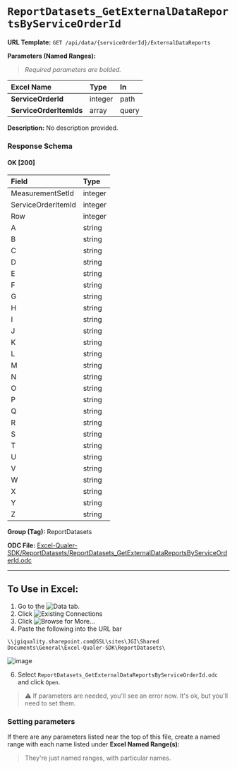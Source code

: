 # `ReportDatasets_GetExternalDataReportsByServiceOrderId`
> 
    
**URL Template:**
`GET /api/data/{serviceOrderId}/ExternalDataReports`

**Parameters (Named Ranges):**

> *Required parameters are bolded.*

| Excel Name              | Type    | In    |
|:------------------------|:--------|:------|
| **ServiceOrderId**      | integer | path  |
| **ServiceOrderItemIds** | array   | query |

**Description:**
No description provided.

### Response Schema

#### OK [200]

| Field              | Type    |
|:-------------------|:--------|
| MeasurementSetId   | integer |
| ServiceOrderItemId | integer |
| Row                | integer |
| A                  | string  |
| B                  | string  |
| C                  | string  |
| D                  | string  |
| E                  | string  |
| F                  | string  |
| G                  | string  |
| H                  | string  |
| I                  | string  |
| J                  | string  |
| K                  | string  |
| L                  | string  |
| M                  | string  |
| N                  | string  |
| O                  | string  |
| P                  | string  |
| Q                  | string  |
| R                  | string  |
| S                  | string  |
| T                  | string  |
| U                  | string  |
| V                  | string  |
| W                  | string  |
| X                  | string  |
| Y                  | string  |
| Z                  | string  |

**Group (Tag):**
ReportDatasets

**ODC File:**
[Excel-Qualer-SDK/ReportDatasets/ReportDatasets_GetExternalDataReportsByServiceOrderId.odc](https://github.com/Johnson-Gage-Inspection-Inc/qualer-sdk-odc/blob/main/Excel-Qualer-SDK/ReportDatasets/ReportDatasets_GetExternalDataReportsByServiceOrderId.odc)

---

To Use in Excel:
---

1. Go to the ![`Data`](https://github.com/user-attachments/assets/da437a70-57b3-4c5b-bb01-4910ece19ed1)
 tab.
3. Click ![Existing Connections](https://github.com/user-attachments/assets/a2f1ed67-b2e0-4c23-ac90-68c870e60289)
4. Click ![`Browse for More...`](https://github.com/user-attachments/assets/8e698494-6865-41e7-b6fa-043aea81809a)
5. Paste the following into the URL bar
```
\\jgiquality.sharepoint.com@SSL\sites\JGI\Shared Documents\General\Excel-Qualer-SDK\ReportDatasets\
```

![image](https://github.com/user-attachments/assets/1e1a8d87-0377-446d-aaf5-d78562991db3)

6. Select `ReportDatasets_GetExternalDataReportsByServiceOrderId.odc` and click `Open`.

> ⚠️ If parameters are needed, you'll see an error now. It's ok, but you'll need to set them.

### Setting parameters
If there are any parameters listed near the top of this file, create a named range with each name listed under **Excel Named Range(s):**
> They're just named ranges, with particular names.
